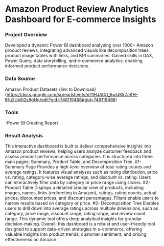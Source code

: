# Amazon Product Review Analytics Dashboard for E-commerce Insights
### Project Overview 
Developed a dynamic Power BI dashboard analyzing over 1000+ Amazon product reviews, integrating advanced visuals like decomposition trees, product image tables with links, and KPI summaries. Gained skills in DAX, Power Query, data storytelling, and e-commerce analytics, enabling informed product performance decisions.
### Data Source
Amazon Product Datasets {link to Download} (https://docs.google.com/spreadsheets/d/1lHJACd_6wIJKkZaKH-lHu2Ux8i2s8gUn/edit?gid=748119488#gid=748119488) 

### Tools 
-Power BI Creating Report 

### Result Analysis 
This interactive dashboard is built to deliver comprehensive insights into Amazon product reviews, helping users analyze customer feedback and assess product performance across categories. It is structured into three main pages: Summary, Product Table, and Decomposition Tree.
#1- Summary Page
Provides a high-level overview of total rating counts and average ratings. It features visual analyses such as rating distribution, price vs. rating, category-wise average ratings, and discount vs. rating. Users can interactively filter data by category or price range using slicers.
#2- Product Table
Displays a detailed tabular view of products, including images, names, links (redirecting to Amazon), ratings, rating counts, actual prices, discounted prices, and discount percentages. Filters enable users to narrow results based on category or price.
#3- Decomposition Tree
Enables users to drill down into average ratings across multiple dimensions, such as category, price range, discount range, rating range, and review count range. This dynamic tool offers deep analytical insights for granular decision-making.
Overall, this dashboard is a robust and user-friendly tool designed to support data-driven strategies in e-commerce, offering valuable insights into product trends, customer sentiment, and pricing effectiveness on Amazon.

